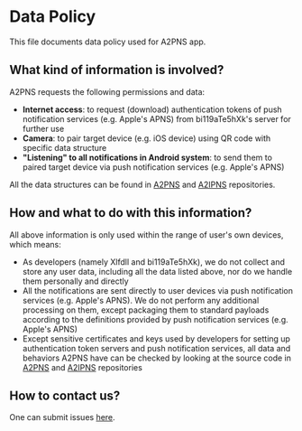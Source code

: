 # Data Policy
This file documents data policy used for A2PNS app.

## What kind of information is involved?
A2PNS requests the following permissions and data:

- **Internet access**: to request (download) authentication tokens of push notification services (e.g. Apple's APNS) from bi119aTe5hXk's server for further use
- **Camera**: to pair target device (e.g. iOS device) using QR code with specific data structure
- **"Listening" to all notifications in Android system**: to send them to paired target device via push notification services (e.g. Apple's APNS)

All the data structures can be found in [A2PNS](https://github.com/xlfdll/A2PNS) and [A2IPNS](https://github.com/bi119aTe5hXk/A2IPNS) repositories.

## How and what to do with this information?
All above information is only used within the range of user's own devices, which means:

- As developers (namely Xlfdll and bi119aTe5hXk), we do not collect and store any user data, including all the data listed above, nor do we handle them personally and directly
- All the notifications are sent directly to user devices via push notification services (e.g. Apple's APNS). We do not perform any additional processing on them, except packaging them to standard payloads according to the definitions provided by push notification services (e.g. Apple's APNS)
- Except sensitive certificates and keys used by developers for setting up authentication token servers and push notification services, all data and behaviors A2PNS have can be checked by looking at the source code in [A2PNS](https://github.com/xlfdll/A2PNS) and [A2IPNS](https://github.com/bi119aTe5hXk/A2IPNS) repositories

## How to contact us?
One can submit issues [here](https://github.com/bi119aTe5hXk/A2IPNS).
